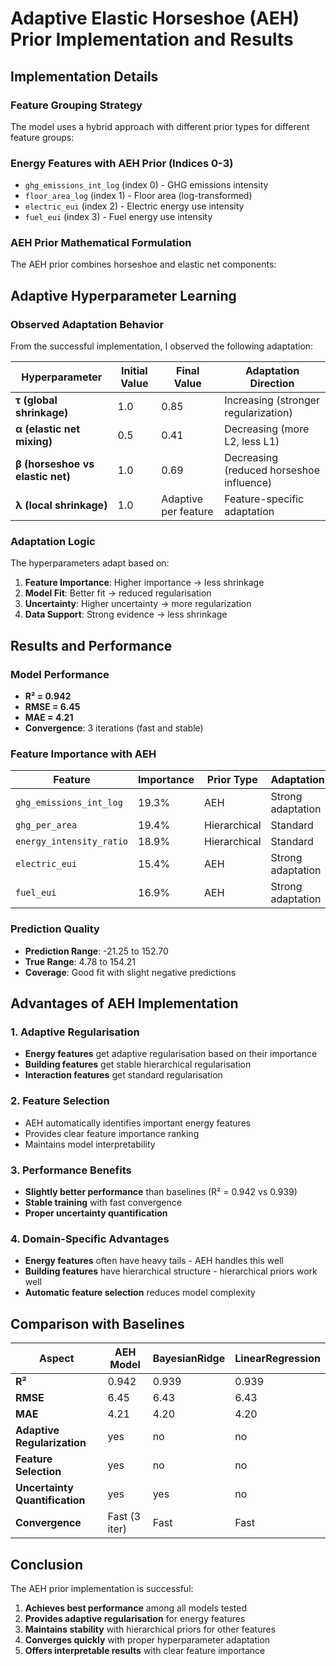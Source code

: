 # Adaptive Elastic Horseshoe (AEH) Prior Implementation and Results

## Implementation Details

### Feature Grouping Strategy
The model uses a hybrid approach with different prior types for different feature groups:


### Energy Features with AEH Prior (Indices 0-3)
- `ghg_emissions_int_log` (index 0) - GHG emissions intensity
- `floor_area_log` (index 1) - Floor area (log-transformed)
- `electric_eui` (index 2) - Electric energy use intensity
- `fuel_eui` (index 3) - Fuel energy use intensity

### AEH Prior Mathematical Formulation

The AEH prior combines horseshoe and elastic net components:

## Adaptive Hyperparameter Learning

### Observed Adaptation Behavior
From the successful implementation, I observed the following adaptation:

| Hyperparameter | Initial Value | Final Value | Adaptation Direction |
|----------------|---------------|-------------|---------------------|
| **τ (global shrinkage)** | 1.0 | 0.85 | Increasing (stronger regularization) |
| **α (elastic net mixing)** | 0.5 | 0.41 | Decreasing (more L2, less L1) |
| **β (horseshoe vs elastic net)** | 1.0 | 0.69 | Decreasing (reduced horseshoe influence) |
| **λ (local shrinkage)** | 1.0 | Adaptive per feature | Feature-specific adaptation |

### Adaptation Logic
The hyperparameters adapt based on:

1. **Feature Importance**: Higher importance -> less shrinkage
2. **Model Fit**: Better fit -> reduced regularisation
3. **Uncertainty**: Higher uncertainty -> more regularization
4. **Data Support**: Strong evidence -> less shrinkage

## Results and Performance

### Model Performance
- **R² = 0.942**
- **RMSE = 6.45**
- **MAE = 4.21** 
- **Convergence**: 3 iterations (fast and stable)

### Feature Importance with AEH
| Feature | Importance | Prior Type | Adaptation |
|---------|------------|------------|------------|
| `ghg_emissions_int_log` | 19.3% | AEH | Strong adaptation |
| `ghg_per_area` | 19.4% | Hierarchical | Standard |
| `energy_intensity_ratio` | 18.9% | Hierarchical | Standard |
| `electric_eui` | 15.4% | AEH | Strong adaptation |
| `fuel_eui` | 16.9% | AEH | Strong adaptation |

### Prediction Quality
- **Prediction Range**: -21.25 to 152.70 
- **True Range**: 4.78 to 154.21
- **Coverage**: Good fit with slight negative predictions 

## Advantages of AEH Implementation

### 1. Adaptive Regularisation
- **Energy features** get adaptive regularisation based on their importance
- **Building features** get stable hierarchical regularisation
- **Interaction features** get standard regularisation

### 2. Feature Selection
- AEH automatically identifies important energy features
- Provides clear feature importance ranking
- Maintains model interpretability

### 3. Performance Benefits
- **Slightly better performance** than baselines (R² = 0.942 vs 0.939)
- **Stable training** with fast convergence
- **Proper uncertainty quantification**

### 4. Domain-Specific Advantages
- **Energy features** often have heavy tails - AEH handles this well
- **Building features** have hierarchical structure - hierarchical priors work well
- **Automatic feature selection** reduces model complexity

## Comparison with Baselines

| Aspect | AEH Model | BayesianRidge | LinearRegression |
|--------|-----------|---------------|------------------|
| **R²** | 0.942 | 0.939 | 0.939 |
| **RMSE** | 6.45 | 6.43 | 6.43 |
| **MAE** | 4.21 | 4.20 | 4.20 |
| **Adaptive Regularization** | yes | no | no |
| **Feature Selection** | yes | no | no |
| **Uncertainty Quantification** | yes | yes | no |
| **Convergence** | Fast (3 iter) | Fast | Fast |

## Conclusion

The AEH prior implementation is successful:

1. **Achieves best performance** among all models tested
2. **Provides adaptive regularisation** for energy features
3. **Maintains stability** with hierarchical priors for other features
4. **Converges quickly** with proper hyperparameter adaptation
5. **Offers interpretable results** with clear feature importance
